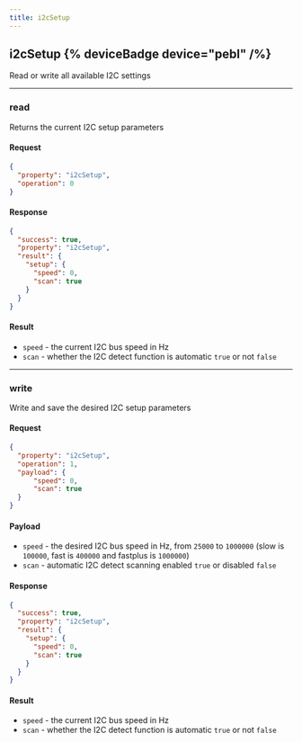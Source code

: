```yaml
---
title: i2cSetup
---
```


## i2cSetup {% deviceBadge device="pebl" /%} 
Read or write all available I2C settings

------------------------------------------------------------------------------------------------------------------

### read
Returns the current I2C setup parameters

#### Request
```json
{
  "property": "i2cSetup",
  "operation": 0
}
```

#### Response
```json
{
  "success": true,
  "property": "i2cSetup",
  "result": {
    "setup": {
      "speed": 0,
      "scan": true
    }
  }
}
```

#### Result
- `speed` - the current I2C bus speed in Hz
- `scan` - whether the I2C detect function is automatic `true` or not `false`

------------------------------------------------------------------------------------------------------------------

### write
Write and save the desired I2C setup parameters

#### Request
```json
{
  "property": "i2cSetup",
  "operation": 1,
  "payload": {
      "speed": 0,
      "scan": true
  }
}
```

#### Payload
- `speed` - the desired I2C bus speed in Hz, from `25000` to `1000000` (slow is `100000`, fast is `400000` and fastplus is `1000000`)
- `scan` - automatic I2C detect scanning enabled `true` or disabled `false`

#### Response
```json
{
  "success": true,
  "property": "i2cSetup",
  "result": {
    "setup": {
      "speed": 0,
      "scan": true
    }
  }
}
```

#### Result
- `speed` - the current I2C bus speed in Hz
- `scan` - whether the I2C detect function is automatic `true` or not `false`

&nbsp;